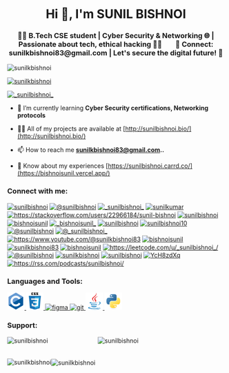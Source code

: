 <h1 align="center">Hi 👋, I'm SUNIL BISHNOI</h1>
<h3 align="center">👨‍💻 B.Tech CSE student | Cyber Security & Networking 🌐 | Passionate about tech, ethical hacking 👨‍💻        📧 Connect: sunilkbishnoi83@gmail.com | Let's secure the digital future! 💼</h3>

<p align="left"> <img src="https://komarev.com/ghpvc/?username=sunilkbishnoi&label=Profile%20views&color=0e75b6&style=flat" alt="sunilkbishnoi" /> </p>

<p align="left"> <a href="https://github.com/ryo-ma/github-profile-trophy"><img src="https://github-profile-trophy.vercel.app/?username=sunilkbishnoi" alt="sunilkbishnoi" /></a> </p>

<p align="left"> <a href="https://twitter.com/_sunilbishnoi_" target="blank"><img src="https://img.shields.io/twitter/follow/_sunilbishnoi_?logo=twitter&style=for-the-badge" alt="_sunilbishnoi_" /></a> </p>

- 🌱 I’m currently learning **Cyber Security certifications, Networking protocols**

- 👨‍💻 All of my projects are available at [http://sunilbishnoi.bio/](http://sunilbishnoi.bio/)

- 📫 How to reach me **sunilkbishnoi83@gmail.com..**

- 📄 Know about my experiences [https://sunilbishnoi.carrd.co/](https://bishnoisunil.vercel.app/)


<h3 align="left">Connect with me:</h3>
<p align="left">
<a href="https://codepen.io/sunilbishnoi" target="blank"><img align="center" src="https://raw.githubusercontent.com/rahuldkjain/github-profile-readme-generator/master/src/images/icons/Social/codepen.svg" alt="sunilbishnoi" height="30" width="40" /></a>
<a href="https://dev.to/@sunilbishnoi" target="blank"><img align="center" src="https://raw.githubusercontent.com/rahuldkjain/github-profile-readme-generator/master/src/images/icons/Social/devto.svg" alt="@sunilbishnoi" height="30" width="40" /></a>
<a href="https://twitter.com/_sunilbishnoi_" target="blank"><img align="center" src="https://raw.githubusercontent.com/rahuldkjain/github-profile-readme-generator/master/src/images/icons/Social/twitter.svg" alt="_sunilbishnoi_" height="30" width="40" /></a>
<a href="https://linkedin.com/in/sunilkumar" target="blank"><img align="center" src="https://raw.githubusercontent.com/rahuldkjain/github-profile-readme-generator/master/src/images/icons/Social/linked-in-alt.svg" alt="sunilkumar" height="30" width="40" /></a>
<a href="https://stackoverflow.com/users/https://stackoverflow.com/users/22966184/sunil-bishnoi" target="blank"><img align="center" src="https://raw.githubusercontent.com/rahuldkjain/github-profile-readme-generator/master/src/images/icons/Social/stack-overflow.svg" alt="https://stackoverflow.com/users/22966184/sunil-bishnoi" height="30" width="40" /></a>
<a href="https://codesandbox.com/sunilbishnoi" target="blank"><img align="center" src="https://raw.githubusercontent.com/rahuldkjain/github-profile-readme-generator/master/src/images/icons/Social/codesandbox.svg" alt="sunilbishnoi" height="30" width="40" /></a>
<a href="https://kaggle.com/bishnoisunil" target="blank"><img align="center" src="https://raw.githubusercontent.com/rahuldkjain/github-profile-readme-generator/master/src/images/icons/Social/kaggle.svg" alt="bishnoisunil" height="30" width="40" /></a>
<a href="https://instagram.com/_bishnoisunil_" target="blank"><img align="center" src="https://raw.githubusercontent.com/rahuldkjain/github-profile-readme-generator/master/src/images/icons/Social/instagram.svg" alt="_bishnoisunil_" height="30" width="40" /></a>
<a href="https://dribbble.com/sunilbishnoi" target="blank"><img align="center" src="https://raw.githubusercontent.com/rahuldkjain/github-profile-readme-generator/master/src/images/icons/Social/dribbble.svg" alt="sunilbishnoi" height="30" width="40" /></a>
<a href="https://www.behance.net/sunilbishnoi10" target="blank"><img align="center" src="https://raw.githubusercontent.com/rahuldkjain/github-profile-readme-generator/master/src/images/icons/Social/behance.svg" alt="sunilbishnoi10" height="30" width="40" /></a>
<a href="https://hashnode.com/@sunilbishnoi" target="blank"><img align="center" src="https://raw.githubusercontent.com/rahuldkjain/github-profile-readme-generator/master/src/images/icons/Social/hashnode.svg" alt="@sunilbishnoi" height="30" width="40" /></a>
<a href="https://medium.com/@_sunilbishnoi_" target="blank"><img align="center" src="https://raw.githubusercontent.com/rahuldkjain/github-profile-readme-generator/master/src/images/icons/Social/medium.svg" alt="@_sunilbishnoi_" height="30" width="40" /></a>
<a href="https://www.youtube.com/@sunilkbishnoi83" target="blank"><img align="center" src="https://raw.githubusercontent.com/rahuldkjain/github-profile-readme-generator/master/src/images/icons/Social/youtube.svg" alt="https://www.youtube.com/@sunilkbishnoi83" height="30" width="40" /></a>
<a href="https://www.codechef.com/users/bishnoisunil" target="blank"><img align="center" src="https://cdn.jsdelivr.net/npm/simple-icons@3.1.0/icons/codechef.svg" alt="bishnoisunil" height="30" width="40" /></a>
<a href="https://www.hackerrank.com/sunilkbishnoi83" target="blank"><img align="center" src="https://raw.githubusercontent.com/rahuldkjain/github-profile-readme-generator/master/src/images/icons/Social/hackerrank.svg" alt="sunilkbishnoi83" height="30" width="40" /></a>
<a href="https://codeforces.com/profile/bishnoisunil" target="blank"><img align="center" src="https://raw.githubusercontent.com/rahuldkjain/github-profile-readme-generator/master/src/images/icons/Social/codeforces.svg" alt="bishnoisunil" height="30" width="40" /></a>
<a href="https://www.leetcode.com/https://leetcode.com/u/_sunilbishnoi_/" target="blank"><img align="center" src="https://raw.githubusercontent.com/rahuldkjain/github-profile-readme-generator/master/src/images/icons/Social/leet-code.svg" alt="https://leetcode.com/u/_sunilbishnoi_/" height="30" width="40" /></a>
<a href="https://www.hackerearth.com/@sunilbishnoi" target="blank"><img align="center" src="https://raw.githubusercontent.com/rahuldkjain/github-profile-readme-generator/master/src/images/icons/Social/hackerearth.svg" alt="@sunilbishnoi" height="30" width="40" /></a>
<a href="https://auth.geeksforgeeks.org/user/sunilkbishnoi" target="blank"><img align="center" src="https://raw.githubusercontent.com/rahuldkjain/github-profile-readme-generator/master/src/images/icons/Social/geeks-for-geeks.svg" alt="sunilkbishnoi" height="30" width="40" /></a>
<a href="https://www.topcoder.com/members/sunilbishnoi" target="blank"><img align="center" src="https://raw.githubusercontent.com/rahuldkjain/github-profile-readme-generator/master/src/images/icons/Social/topcoder.svg" alt="sunilbishnoi" height="30" width="40" /></a>
<a href="https://discord.gg/YcH8zdXq" target="blank"><img align="center" src="https://raw.githubusercontent.com/rahuldkjain/github-profile-readme-generator/master/src/images/icons/Social/discord.svg" alt="YcH8zdXq" height="30" width="40" /></a>
<a href="/https://rss.com/podcasts/sunilbishnoi/" target="blank"><img align="center" src="https://raw.githubusercontent.com/rahuldkjain/github-profile-readme-generator/master/src/images/icons/Social/rss.svg" alt="https://rss.com/podcasts/sunilbishnoi/" height="30" width="40" /></a>
</p>

<h3 align="left">Languages and Tools:</h3>
<p align="left"> <a href="https://www.cprogramming.com/" target="_blank" rel="noreferrer"> <img src="https://raw.githubusercontent.com/devicons/devicon/master/icons/c/c-original.svg" alt="c" width="40" height="40"/> </a> <a href="https://www.w3schools.com/css/" target="_blank" rel="noreferrer"> <img src="https://raw.githubusercontent.com/devicons/devicon/master/icons/css3/css3-original-wordmark.svg" alt="css3" width="40" height="40"/> </a> <a href="https://www.figma.com/" target="_blank" rel="noreferrer"> <img src="https://www.vectorlogo.zone/logos/figma/figma-icon.svg" alt="figma" width="40" height="40"/> </a> <a href="https://git-scm.com/" target="_blank" rel="noreferrer"> <img src="https://www.vectorlogo.zone/logos/git-scm/git-scm-icon.svg" alt="git" width="40" height="40"/> </a> <a href="https://www.java.com" target="_blank" rel="noreferrer"> <img src="https://raw.githubusercontent.com/devicons/devicon/master/icons/java/java-original.svg" alt="java" width="40" height="40"/> </a> <a href="https://www.python.org" target="_blank" rel="noreferrer"> <img src="https://raw.githubusercontent.com/devicons/devicon/master/icons/python/python-original.svg" alt="python" width="40" height="40"/> </a> </p>

<h3 align="left">Support:</h3>
<p><a href="https://www.buymeacoffee.com/sunilbishnoi"> <img align="left" src="https://cdn.buymeacoffee.com/buttons/v2/default-yellow.png" height="50" width="210" alt="sunilbishnoi" /></a><a href="https://ko-fi.com/sunilbishnoi"> <img align="left" src="https://cdn.ko-fi.com/cdn/kofi3.png?v=3" height="50" width="210" alt="sunilbishnoi" /></a></p>

<p><img align="left" src="https://github-readme-stats.vercel.app/api/top-langs?username=sunilkbishnoi&show_icons=true&locale=en&layout=compact" alt="sunilkbishnoi" /></p>
<p>&nbsp;<img align="center" src="https://github-readme-stats.vercel.app/api?username=sunilkbishnoi&show_icons=true&locale=en" alt="sunilkbishnoi" /></p>
